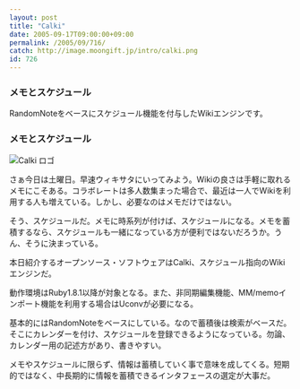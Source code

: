 ```yaml
---
layout: post
title: "Calki"
date: 2005-09-17T09:00:00+09:00
permalink: /2005/09/716/
catch: http://image.moongift.jp/intro/calki.png
id: 726
---
```

### メモとスケジュール
  
RandomNoteをベースにスケジュール機能を付与したWikiエンジンです。  
<!--more-->  

### メモとスケジュール
  

![Calki ロゴ](http://image.moongift.jp/intro/calki.png "Calki ロゴ")

  

さぁ今日は土曜日。早速ウィキサタにいってみよう。Wikiの良さは手軽に取れるメモにこそある。コラボレートは多人数集まった場合で、最近は一人でWikiを利用する人も増えている。しかし、必要なのはメモだけではない。

  

そう、スケジュールだ。メモに時系列が付けば、スケジュールになる。メモを蓄積するなら、スケジュールも一緒になっている方が便利ではないだろうか。うん、そうに決まっている。

  

本日紹介するオープンソース・ソフトウェアはCalki、スケジュール指向のWikiエンジンだ。

  

動作環境はRuby1.8.1以降が対象となる。また、非同期編集機能、MM/memoインポート機能を利用する場合はUconvが必要になる。

  

基本的にはRandomNoteをベースにしている。なので蓄積後は検索がベースだ。そこにカレンダーを付け、スケジュールを登録できるようになっている。勿論、カレンダー用の記述方があり、書きやすい。

  

メモやスケジュールに限らず、情報は蓄積していく事で意味を成してくる。短期的ではなく、中長期的に情報を蓄積できるインタフェースの選定が大事だ。

